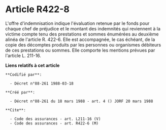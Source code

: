 # Article R422-8

L'offre d'indemnisation indique l'évaluation retenue par le fonds pour chaque chef de préjudice et le montant des indemnités
qui reviennent à la victime compte tenu des prestations et sommes énumérées au deuxième alinéa de l'article R. 422-6. Elle
est accompagnée, le cas échéant, de la copie des décomptes produits par les personnes ou organismes débiteurs de ces
prestations ou sommes. Elle comporte les mentions prévues par l'article L. 211-16.

**Liens relatifs à cet article**

	**Codifié par**:

	  - Décret n°88-261 1988-03-18

	**Créé par**:

	  - Décret n°88-261 du 18 mars 1988 - art. 4 () JORF 20 mars 1988

	**Cite**:

	  - Code des assurances - art. L211-16 (V)
	  - Code des assurances - art. R422-6 (M)
